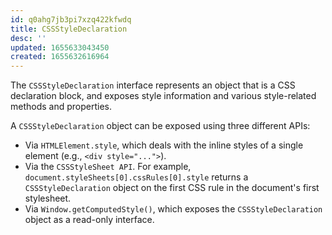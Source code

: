 ```yaml
---
id: q0ahg7jb3pi7xzq422kfwdq
title: CSSStyleDeclaration
desc: ''
updated: 1655633043450
created: 1655632616964
---
```


The `CSSStyleDeclaration` interface represents an object that is a CSS declaration block, and exposes style information and various style-related methods and properties.

A `CSSStyleDeclaration` object can be exposed using three different APIs:

- Via `HTMLElement.style`, which deals with the inline styles of a single element (e.g., `<div style="...">`).
- Via the `CSSStyleSheet API`. For example, `document.styleSheets[0].cssRules[0].style` returns a `CSSStyleDeclaration` object on the first CSS rule in the document's first stylesheet.
- Via `Window.getComputedStyle()`, which exposes the `CSSStyleDeclaration` object as a read-only interface.
